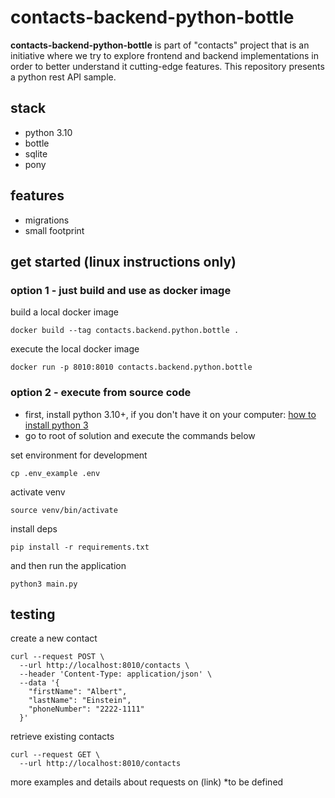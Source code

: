 # contacts-backend-python-bottle

**contacts-backend-python-bottle** is part of "contacts" project that is an initiative where we try to explore frontend and backend implementations in order to better understand it cutting-edge features. This repository presents a python rest API sample.

## stack
* python 3.10
* bottle
* sqlite
* pony

## features
* migrations
* small footprint

## get started (linux instructions only)

### option 1 - just build and use as docker image
build a local docker image
```
docker build --tag contacts.backend.python.bottle .
```

execute the local docker image
```
docker run -p 8010:8010 contacts.backend.python.bottle
```
### option 2 - execute from source code 
- first, install python 3.10+, if you don't have it on your computer:  [how to install python 3](https://docs.python.org/3/using/unix.html#on-linux)
- go to root of solution and execute the commands below

set environment for development
```
cp .env_example .env
```

activate venv
```
source venv/bin/activate
```

install deps
```
pip install -r requirements.txt
```

and then run the application
```
python3 main.py
```

## testing
create a new contact
```
curl --request POST \
  --url http://localhost:8010/contacts \
  --header 'Content-Type: application/json' \
  --data '{
	"firstName": "Albert",
	"lastName": "Einstein",
	"phoneNumber": "2222-1111"
  }'
```

retrieve existing contacts
```
curl --request GET \
  --url http://localhost:8010/contacts
```
more examples and details about requests on (link) *to be defined
